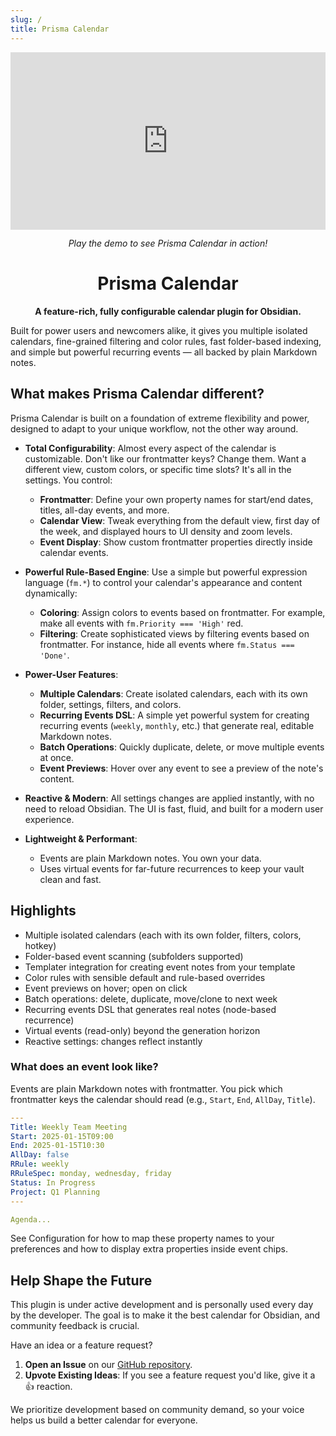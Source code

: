 ```yaml
---
slug: /
title: Prisma Calendar
---
```


<div align="center">

<div class="video-container" style="text-align: center; margin-bottom: 1em;">
  <iframe
    style="width:100%; aspect-ratio: 16/9;"
    src="https://www.youtube.com/embed/JjZmNJkQlnc"
    title="YouTube video player"
    frameborder="0"
    allow="accelerometer; autoplay; clipboard-write; encrypted-media; gyroscope; picture-in-picture"
    allowfullscreen>
  </iframe>
  <p><em>Play the demo to see Prisma Calendar in action!</em></p>
</div>

# Prisma Calendar

**A feature-rich, fully configurable calendar plugin for Obsidian.**

</div>

Built for power users and newcomers alike, it gives you multiple isolated calendars, fine-grained filtering and color rules, fast folder-based indexing, and simple but powerful recurring events — all backed by plain Markdown notes.

## What makes Prisma Calendar different?

Prisma Calendar is built on a foundation of extreme flexibility and power, designed to adapt to your unique workflow, not the other way around.

-   **Total Configurability**: Almost every aspect of the calendar is customizable. Don't like our frontmatter keys? Change them. Want a different view, custom colors, or specific time slots? It's all in the settings. You control:
    -   **Frontmatter**: Define your own property names for start/end dates, titles, all-day events, and more.
    -   **Calendar View**: Tweak everything from the default view, first day of the week, and displayed hours to UI density and zoom levels.
    -   **Event Display**: Show custom frontmatter properties directly inside calendar events.

-   **Powerful Rule-Based Engine**: Use a simple but powerful expression language (`fm.*`) to control your calendar's appearance and content dynamically:
    -   **Coloring**: Assign colors to events based on frontmatter. For example, make all events with `fm.Priority === 'High'` red.
    -   **Filtering**: Create sophisticated views by filtering events based on frontmatter. For instance, hide all events where `fm.Status === 'Done'`.

-   **Power-User Features**:
    -   **Multiple Calendars**: Create isolated calendars, each with its own folder, settings, filters, and colors.
    -   **Recurring Events DSL**: A simple yet powerful system for creating recurring events (`weekly`, `monthly`, etc.) that generate real, editable Markdown notes.
    -   **Batch Operations**: Quickly duplicate, delete, or move multiple events at once.
    -   **Event Previews**: Hover over any event to see a preview of the note's content.

-   **Reactive & Modern**: All settings changes are applied instantly, with no need to reload Obsidian. The UI is fast, fluid, and built for a modern user experience.

-   **Lightweight & Performant**:
    -   Events are plain Markdown notes. You own your data.
    -   Uses virtual events for far-future recurrences to keep your vault clean and fast.

## Highlights

- Multiple isolated calendars (each with its own folder, filters, colors, hotkey)
- Folder-based event scanning (subfolders supported)
- Templater integration for creating event notes from your template
- Color rules with sensible default and rule-based overrides
- Event previews on hover; open on click
- Batch operations: delete, duplicate, move/clone to next week
- Recurring events DSL that generates real notes (node-based recurrence)
- Virtual events (read-only) beyond the generation horizon
- Reactive settings: changes reflect instantly

### What does an event look like?

Events are plain Markdown notes with frontmatter. You pick which frontmatter keys the calendar should read (e.g., `Start`, `End`, `AllDay`, `Title`).

```yaml
---
Title: Weekly Team Meeting
Start: 2025-01-15T09:00
End: 2025-01-15T10:30
AllDay: false
RRule: weekly
RRuleSpec: monday, wednesday, friday
Status: In Progress
Project: Q1 Planning
---

Agenda...
```

See Configuration for how to map these property names to your preferences and how to display extra properties inside event chips.

## Help Shape the Future

This plugin is under active development and is personally used every day by the developer. The goal is to make it the best calendar for Obsidian, and community feedback is crucial.

Have an idea or a feature request?
1.  **Open an Issue** on our [GitHub repository](https://github.com/Real1tyy/Prisma-Calendar/issues).
2.  **Upvote Existing Ideas**: If you see a feature request you'd like, give it a 👍 reaction.

We prioritize development based on community demand, so your voice helps us build a better calendar for everyone.

